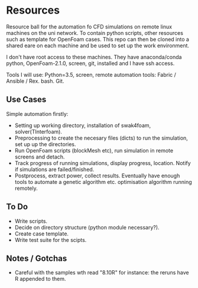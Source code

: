 # Resources

Resource ball for the automation fo CFD simulations on remote linux machines on the uni network. To contain python scripts, other resources such as template for OpenFoam cases. This repo can then be cloned into a shared eare on each machine and be used to set up the work environment.

I don't have root access to these machines. They have anaconda/conda python, OpenFoam-2.1.0, screen, git, installed and I have ssh access.

Tools I will use: Python=3.5, screen, remote automation tools: Fabric / Ansible / Rex. bash. Git.

## Use Cases

Simple automation firstly:
 - Setting up working directory, installation of swak4foam, solver(TInterfoam).
 - Preprocessing to create the necesary files (dicts) to run the simulation, set up up the directories.
 - Run OpenFoam scripts (blockMesh etc), run simulation in remote screens and detach.
 - Track progress of running simulations, display progress, location. Notify if simulations are failed/finished.
 - Postprocess, extract power, collect results.
Eventually have enough tools to automate a genetic algorithm etc. optimisation algorithm running remotely.

## To Do

 - Write scripts.
 - Decide on directory structure (python module necessary?).
 - Create case template.
 - Write test suite for the scipts.

## Notes / Gotchas
 - Careful with the samples wth read "8.10R" for instance: the reruns have R appended to them.
